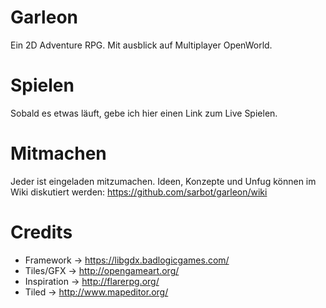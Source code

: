 # Garleon
Ein 2D Adventure RPG. Mit ausblick auf Multiplayer OpenWorld.

# Spielen
Sobald es etwas läuft, gebe ich hier einen Link zum Live Spielen.

# Mitmachen
Jeder ist eingeladen mitzumachen. Ideen, Konzepte und Unfug können im Wiki diskutiert werden:
https://github.com/sarbot/garleon/wiki

# Credits
- Framework -> https://libgdx.badlogicgames.com/
- Tiles/GFX -> http://opengameart.org/
- Inspiration -> http://flarerpg.org/
- Tiled -> http://www.mapeditor.org/
